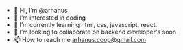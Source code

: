 - 👋 Hi, I’m @arhanus
- 👀 I’m interested in coding
- 🌱 I’m currently learning html, css, javascript, react.
- 💞️ I’m looking to collaborate on backend developer's soon
- 📫 How to reach me arhanus.coop@gmail.com

<!---
arhanus/arhanus is a ✨ special ✨ repository because its `README.md` (this file) appears on your GitHub profile.
You can click the Preview link to take a look at your changes.
--->
